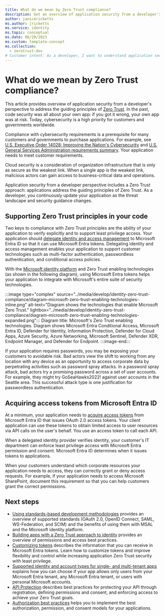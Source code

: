 ```yaml
---
title: What do we mean by Zero Trust compliance?
description: Get an overview of application security from a developer's perspective to address the guiding principles of Zero Trust.
author: janicericketts
ms.author: jricketts
ms.service: identity
ms.topic: conceptual
ms.date: 06/20/2023
ms.custom: template-concept
ms.collection:
  - zerotrust-dev
# Customer intent: As a developer, I want to understand application security so that I can address the guiding principles of Zero Trust.
---
```

# What do we mean by Zero Trust compliance?

This article provides overview of application security from a developer's perspective to address the guiding principles of [Zero Trust](overview.md). In the past, code security was all about your own app: if you got it wrong, your own app was at risk. Today, cybersecurity is a high priority for customers and governments worldwide.

Compliance with cybersecurity requirements is a prerequisite for many customers and governments to purchase applications. For example, see [U.S. Executive Order 14028: Improving the Nation's Cybersecurity](https://www.whitehouse.gov/briefing-room/presidential-actions/2021/05/12/executive-order-on-improving-the-nations-cybersecurity/) and [U.S. General Services Administration requirements summary](https://www.gsa.gov/technology/technology-products-services/it-security/executive-order-14028-improving-the-nations-cybersecurity). Your application needs to meet customer requirements.

Cloud security is a consideration of organization infrastructure that is only as secure as the weakest link. When a single app is the weakest link, malicious actors can gain access to business-critical data and operations.

Application security from a developer perspective includes a Zero Trust approach: applications address the guiding principles of Zero Trust. As a developer, you continuously update your application as the threat landscape and security guidance changes.

## Supporting Zero Trust principles in your code

Two keys to compliance with Zero Trust principles are the ability of your application to verify explicitly and to support least privilege access. Your application should [delegate identity and access management](identity-iam-development-best-practices.md) to Microsoft Entra ID so that it can use Microsoft Entra tokens. Delegating identity and access management enables your application to support customer technologies such as multi-factor authentication, passwordless authentication, and conditional access policies.

With the [Microsoft identity platform](/azure/active-directory/develop/v2-overview) and Zero Trust enabling technologies (as shown in the following diagram), using Microsoft Entra tokens helps your application to integrate with Microsoft's entire suite of security technologies.

:::image type="complex" source="../media/develop/identity-zero-trust-compliance/diagram-microsoft-zero-trust-enabling-technologies-inline.png" alt-text="Diagram shows the technologies that enable Microsoft Zero Trust." lightbox="../media/develop/identity-zero-trust-compliance/diagram-microsoft-zero-trust-enabling-technologies-expanded.png":::
   Diagram title: Microsoft's Zero Trust enabling technologies. Diagram shows Microsoft Entra Conditional Access, Microsoft Entra ID, Defender for Identity, Information Protection, Defender for Cloud Apps, Azure Security, Azure Networking, Microsoft Sentinel, Defender XDR, Endpoint Manager, and Defender for Endpoint.
:::image-end:::

If your application requires passwords, you may be exposing your customers to avoidable risk. Bad actors view the shift to working from any location with any device as an opportunity to access corporate data by perpetrating activities such as password spray attacks. In a password spray attack, bad actors try a promising password across a set of user accounts. For example, they might try GoSeaHawks2022! against user accounts in the Seattle area. This successful attack type is one justification for passwordless authentication.

<a name='acquiring-access-tokens-from-azure-ad'></a>

## Acquiring access tokens from Microsoft Entra ID

At a minimum, your application needs to [acquire access tokens](acquire-application-authorization-to-access-resources.md) from Microsoft Entra ID that issues OAuth 2.0 access tokens. Your client application can use these tokens to obtain limited access to user resources via API calls on the user's behalf. You use an access token to call each API.

When a delegated identity provider verifies identity, your customer's IT department can enforce least privilege access with Microsoft Entra permission and consent. Microsoft Entra ID determines when it issues tokens to applications.

When your customers understand which corporate resources your application needs to access, they can correctly grant or deny access requests. For example, if your application needs to access Microsoft SharePoint, document this requirement so that you can help customers grant the correct permissions.

## Next steps

- [Using standards-based development methodologies](identity-standards-based-development-methodologies.md) provides an overview of supported standards (OAuth 2.0, OpenID Connect, SAML, WS-Federation, and SCIM) and the benefits of using them with MSAL and the Microsoft identity platform.
- [Building apps with a Zero Trust approach to identity](identity.md) provides an overview of permissions and access best practices.
- [Customizing tokens](zero-trust-token-customization.md) describes the information that you can receive in Microsoft Entra tokens. Learn how to customize tokens and improve flexibility and control while increasing application Zero Trust security with least privilege.
- [Supported identity and account types for single- and multi-tenant apps](identity-supported-account-types.md) explains how you can choose if your app allows only users from your Microsoft Entra tenant, any Microsoft Entra tenant, or users with personal Microsoft accounts.
- [API Protection](protect-api.md) describes best practices for protecting your API through registration, defining permissions and consent, and enforcing access to achieve your Zero Trust goals.
- [Authorization best practices](developer-strategy-authorization-best-practices.md) helps you to implement the best authorization, permission, and consent models for your applications.
